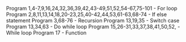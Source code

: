 Program 1,4-7,9,16,24,32,36,39,42,43-49,51,52,54-67,75-101 - For loop
Program 2,8,11,13,14,18,20-23,25,40-42,44,53,61-63,68-74 - If else statement
Program 3,68-76 - Recursion
Program 13,19,35 - Switch case
Program 13,34,63 - Do while loop
Program 15,26-31,33,37,38,41,50,52, - While loop
Program 17 - Function
